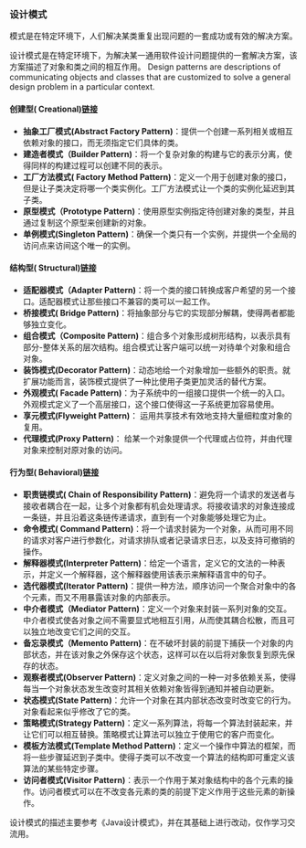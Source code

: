 ### 设计模式

模式是在特定环境下，人们解决某类重复出现问题的一套成功或有效的解决方案。

设计模式是在特定环境下，为解决某一通用软件设计问题提供的一套解决方案，该方案描述了对象和类之间的相互作用。
Design patterns are descriptions of communicating objects and classes that are customized to solve a general design problem in a particular context.

#### 创建型( Creational)[链接](src/main/java/com/designpattern/gof/creational/README.md)
- **抽象工厂模式(Abstract Factory Pattern)**：提供一个创建一系列相关或相互依赖对象的接口，而无须指定它们具体的类。 
- **建造者模式（Builder Pattern)**：将一个复杂对象的构建与它的表示分离，使得同样的构建过程可以创建不同的表示。
- **工厂方法模式( Factory Method Pattern)**：定义一个用于创建对象的接口，但是让子类决定将哪一个类实例化。工厂方法模式让一个类的实例化延迟到其子类。
- **原型模式（Prototype Pattern)**：使用原型实例指定待创建对象的类型，并且通过复制这个原型来创建新的对象。
- **单例模式(Singleton Pattern)**：确保一个类只有一个实例，并提供一个全局的访问点来访间这个唯一的实例。

#### 结构型( Structural)[链接](src/main/java/com/designpattern/gof/structural/README.md)
- **适配器模式（Adapter Pattern)**：将一个类的接口转换成客户希望的另一个接口。适配器模式让那些接口不兼容的类可以一起工作。
- **桥接模式( Bridge Pattern)**：将抽象部分与它的实现部分解耦，使得两者都能够独立变化。
- **组合模式（Composite Pattern)**：组合多个对象形成树形结构，以表示具有部分-整体关系的层次结构。组合模式让客户端可以统一对待单个对象和组合对象。
- **装饰模式(Decorator Pattern)**：动态地给一个对象增加一些额外的职责。就扩展功能而言，装饰模式提供了一种比使用子类更加灵活的替代方案。
- **外观模式( Facade Pattern)**：为子系统中的一组接口提供一个统一的入口。外观模式定义了一个高层接口，这个接口使得这一子系统更加容易使用。
- **享元模式(Flyweight Pattern)**： 运用共享技术有效地支持大量细粒度对象的复用。
- **代理模式(Proxy Pattern)**： 给某一个对象提供一个代理或占位符，并由代理对象来控制对原对象的访问。

#### 行为型( Behavioral)[链接](src/main/java/com/designpattern/gof/behavioral/README.md)
- **职责链模式( Chain of Responsibility Pattern)**：避免将一个请求的发送者与接收者耦合在一起，让多个对象都有机会处理请求。将接收请求的对象连接成一条链，并且沿着这条链传递请求，直到有一个对象能够处理它为止。
- **命令模式( Command Pattern)**：将一个请求封装为一个对象，从而可用不同的请求对客户进行参数化，对请求排队或者记录请求日志，以及支持可撤销的操作。
- **解释器模式(Interpreter Pattern)**：给定一个语言，定义它的文法的一种表示，并定义一个解释器，这个解释器使用该表示来解释语言中的句子。
- **选代器模式(Iterator Pattern)**：提供一种方法，顺序访问一个聚合对象中的各个元素，而又不用暴露该对象的内部表示。
- **中介者模式（Mediator Pattern)**：定义一个对象来封装一系列对象的交互。中介者模式使各对象之间不需要显式地相互引用，从而使其耦合松散，而且可以独立地改变它们之间的交互。
- **备忘录模式（Memento Pattern)**：在不破坏封装的前提下捕获一个对象的内部状态，并在该对象之外保存这个状态，这样可以在以后将对象恢复到原先保存的状态。
- **观察者模式(Observer Pattern)**：定义对象之间的一种一对多依赖关系，使得每当一个对象状态发生改变时其相关依赖对象皆得到通知并被自动更新。
- **状态模式(State Pattern)**：允许一个对象在其内部状态改变时改变它的行为。对象看起来似乎修改了它的类。
- **策略模式(Strategy Pattern)**：定义一系列算法，将每一个算法封装起来，并让它们可以相互替换。策略模式让算法可以独立于使用它的客户而变化。
- **模板方法模式(Template Method Pattern)**：定义一个操作中算法的框架，而将一些步骤延迟到子类中。使得子类可以不改变一个算法的结构即可重定义该算法的某些特定步骤。
- **访问者模式(Visitor Pattern)**：表示一个作用于某对象结构中的各个元素的操作。访问者模式可以在不改变各元素的类的前提下定义作用于这些元素的新操作。

设计模式的描述主要参考《Java设计模式》，并在其基础上进行改动，仅作学习交流用。
